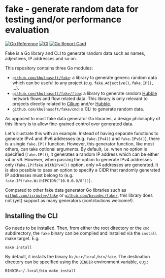 # fake - generate random data for testing and/or performance evaluation

[![Go Reference](https://pkg.go.dev/badge/github.com/khulnasoft/fake.svg)](https://pkg.go.dev/github.com/khulnasoft/fake)
[![CI](https://github.com/khulnasoft/fake/actions/workflows/tests.yml/badge.svg)](https://github.com/khulnasoft/fake/actions/workflows/tests.yml)
[![Go Report Card](https://goreportcard.com/badge/github.com/khulnasoft/fake)](https://goreportcard.com/report/github.com/khulnasoft/fake)

Fake is a Go library and CLI to generate random data such as names, adjectives,
IP addresses and so on.

This repository contains three Go modules:

* [`github.com/khulnasoft/fake`][1]: a library to generate generic random data which
  can be useful to any project (e.g. `fake.Adjective()`, `fake.IP()`, ...).
* [`github.com/khulnasoft/fake/flow`][2]: a library to generate random [Hubble]
  network flows and flow related data. This library is only relevant to projects
  directly related to [Cilium] and/or [Hubble].
* `github.com/khulnasoft/fake/cmd`: a CLI to generate random data.

As opposed to most fake data generator Go libraries, a design philosophy of this
library is to allow fine-grained control over generated data.

Let's illustrate this with an example. Instead of having separate functions to
generate IPv4 and IPv6 addresses (e.g. `fake.IPv4()` and `fake.IPv6()`), there
is a single `fake.IP()` function. However, this generator function, like most
others, can take optional arguments. By default, i.e. when no option is
specified (`fake.IP()`), it generates a random IP address which can be either v4
or v6. However, when passing the option to generate IPv4 addresses only
(`fake.IP(fake.WithIPv4())` option, only v4 addresses are generated. It is also
possible to pass an option to specify a CIDR that randomly generated IP
addresses must belong to (e.g. `fake.IP(fake.WithIPCIDR("10.0.0.0/8"))`).

Compared to other fake data generator Go libraries such as
[`github.com/icrowley/fake`][icrowley/fake] or
[`github.com/bxcodec/faker`][bxcodec/faker], this library does not (yet) support
as many generators (contributions welcome!).

## Installing the CLI

Go needs to be installed. Then, from either the root directory or the `cmd`
subdirectory, the `fake` binary can be compiled and installed via the `install`
make target. E.g.

    make install

By default, it installs the binary to `/usr/local/bin/fake`. The destination
directory can be specified using the `BINDIR` environment variable, e.g.:

    BINDIR=~/.local/bin make install

[1]: https://pkg.go.dev/github.com/khulnasoft/fake
[2]: https://pkg.go.dev/github.com/khulnasoft/fake/flow
[Cilium]: https://github.com/cilium/cilium
[Hubble]: https://github.com/cilium/hubble
[icrowley/fake]: https://github.com/icrowley/fake
[bxcodec/faker]: https://github.com/bxcodec/faker
